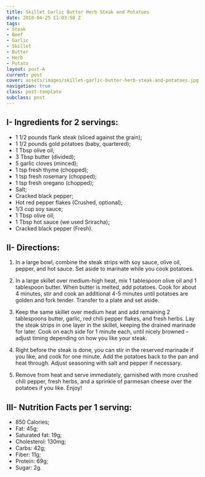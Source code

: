 ```yaml
---
title: Skillet Garlic Butter Herb Steak and Potatoes
date: 2018-04-25 11:03:50 Z
tags:
- Steak
- Beef
- Garlic
- Skillet
- Butter
- Herb
- Potato
layout: post-A
current: post
cover: assets/images/skillet-garlic-butter-herb-steak-and-potatoes.jpg
navigation: true
class: post-template
subclass: post
---
```


## I- Ingredients for 2 servings:

* 1 1/2 pounds flank steak (sliced against the grain);
* 1 1/2 pounds gold potatoes (baby, quartered);
* 1 Tbsp olive oil;
* 3 Tbsp butter (divided);
* 5 garlic cloves (minced);
* 1 tsp fresh thyme (chopped);
* 1 tsp fresh rosemary (chopped);
* 1 tsp fresh oregano (chopped);
* Salt;
* Cracked black pepper;
* Hot red pepper flakes (Crushed, optional);
* 1/3 cup soy sauce;
* 1 Tbsp olive oil;
* 1 Tbsp hot sauce (we used Sriracha);
* Cracked black pepper (Fresh).

## II- Directions:

1. In a large bowl, combine the steak strips with soy sauce, olive oil, pepper, and hot sauce. Set aside to marinate while you cook potatoes.

1. In a large skillet over medium-high heat, mix 1 tablespoon olive oil and 1 tablespoon butter. When butter is melted, add potatoes. Cook for about 4 minutes, stir and cook an additional 4-5 minutes until potatoes are golden and fork tender. Transfer to a plate and set aside.

1. Keep the same skillet over medium heat and add remaining 2 tablespoons butter, garlic, red chili pepper flakes, and fresh herbs. Lay the steak strips in one layer in the skillet, keeping the drained marinade for later. Cook on each side for 1 minute each, until nicely browned – adjust timing depending on how you like your steak.

1. Right before the steak is done, you can stir in the reserved marinade if you like, and cook for one minute. Add the potatoes back to the pan and heat through. Adjust seasoning with salt and pepper if necessary.

1. Remove from heat and serve immediately, garnished with more crushed chili pepper, fresh herbs, and a sprinkle of parmesan cheese over the potatoes if you like. Enjoy!

## III- Nutrition Facts per 1 serving:

* 850 Calories;
* Fat: 45g;
* Saturated fat: 19g;
* Cholesterol: 130mg;
* Carbs: 42g;
* Fiber: 11g;
* Protein: 69g;
* Sugar: 2g.
